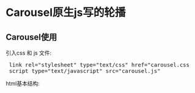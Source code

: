# Carousel原生js写的轮播  
## Carousel使用  
引入css 和 js 文件:    
<pre>
 link rel="stylesheet" type="text/css" href="carousel.css   
 script type="text/javascript" src="carousel.js" 
</pre>    
  
  html基本结构:
  
<pre>
    <div id="banner">
    <div id="banner_img" class="banner_img">
    <a href="###"><img \src="1.png"/></a>
    <a href="###"><img \src="2.png"/></a>
    <a href="###"><img \src="3.png"/></a>
    <a href="###"><img \src="4.png"/></a>
    </div>
    <div class="btn">
    <a href="###" class="prev"></a>
    <a href="###" class="next"></a>
    </div>
    </div>
</pre> 
